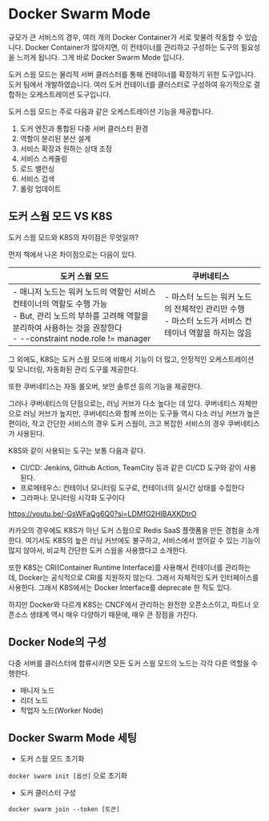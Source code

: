 # Docker Swarm Mode

규모가 큰 서비스의 경우, 여러 개의 Docker Container가 서로 맞물려 작동할 수 있습니다. Docker Container가 많아지면, 이 컨테이너를 관리하고 구성하는 도구의 필요성을 느끼게 됩니다. 그게 바로 Docker Swarm Mode 입니다.

도커 스웜 모드는 물리적 서버 클러스터를 통해 컨테이너를 확장하기 위한 도구입니다. 도커 팀에서 개발하였습니다. 여러 도커 컨테이너를 클러스터로 구성하여 유기적으로 결합하는 오케스트레이션 도구입니다.

도커 스웜 모드는 주로 다음과 같은 오케스트레이션 기능을 제공합니다.

1. 도커 엔진과 통합된 다중 서버 클러스터 환경
2. 역할이 분리된 분산 설계
3. 서비스 확장과 원하는 상태 조정
4. 서비스 스케줄링
5. 로드 밸런싱
6. 서비스 검색
7. 롤링 업데이트

## 도커 스웜 모드 VS K8S

도커 스웜 모드와 K8S의 차이점은 무엇일까?

먼저 책에서 나온 차이점으로는 다음이 있다.

| 도커 스웜 모드 | 쿠버네티스 |
| --- | --- |
| - 매니저 노드는 워커 노드의 역할인 서비스 컨테이너의 역할도 수행 가능<br>- But, 관리 노드의 부하를 고려해 역할을 분리하여 사용하는 것을 권장한다<br>- --constraint node.role != manager | - 마스터 노드는 워커 노드의 전체적인 관리만 수행<br>- 마스터 노드가 서비스 컨테이너 역할을 하지는 않음 |

그 외에도, K8S는 도커 스웜 모드에 비해서 기능이 더 많고, 안정적인 오케스트레이션 및 모니터링, 자동화된 관리 도구를 제공한다.

또한 쿠버네티스는 자동 롤오버, 보안 솔루션 등의 기능을 제공한다.

그러나 쿠버네티스의 단점으로는, 러닝 커브가 다소 높다는 데 있다. 쿠버네티스 자체만으로 러닝 커브가 높지만, 쿠버네티스와 함께 쓰이는 도구들 역시 다소 러닝 커브가 높은 편이라, 작고 간단한 서비스의 경우 도커 스웜이, 크고 복잡한 서비스의 경우 쿠버네티스가 사용된다.

K8S와 같이 사용되는 도구는 보통 다음과 같다.

- CI/CD: Jenkins, Github Action, TeamCity 등과 같은 CI/CD 도구와 같이 사용된다.
- 프로메테우스: 컨테이너 모니터링 도구로, 컨테이너의 실시간 상태를 수집한다
- 그라파나: 모니터링 시각화 도구이다

https://youtu.be/-GsWFaQg6Q0?si=LDMfG2HIBAXKDtrO

카카오의 경우에도 K8S가 아닌 도커 스웜으로 Redis SaaS 플랫폼을 만든 경험을 소개한다. 여기서도 K8S의 높은 러닝 커브에도 불구하고, 서비스에서 얻어갈 수 있는 기능이 많지 않아서, 비교적 간단한 도커 스웜을 사용했다고 소개한다.

또한 K8S는 CRI(Container Runtime Interface)를 사용해서 컨테이너를 관리하는 데, Docker는 공식적으로 CRI를 지원하지 않는다. 그래서 자체적인 도커 인터페이스를 사용한다. 그래서 K8S에서는 Docker Interface를 deprecate 한 적도 있다.

하지만 Docker와 다르게 K8S는 CNCF에서 관리하는 완전한 오픈소스이고, 파트너 오픈소스 생태계 역시 매우 다양하기 때문에, 매우 큰 장점을 가진다.

## Docker Node의 구성

다중 서버를 클러스터에 합류시키면 모든 도커 스웜 모드의 노드는 각각 다른 역할을 수행한다.

- 매니저 노드
- 리더 노드
- 작업자 노드(Worker Node)

## Docker Swarm Mode 세팅

- 도커 스웜 모드 초기화

`docker swarm init [옵션]` 으로 초기화

- 도커 클러스터 구성

`docker swarm join --token [토큰]`